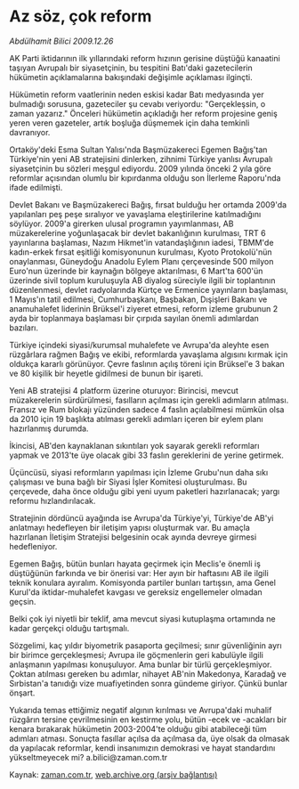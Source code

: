 # Az söz, çok reform

*Abdülhamit Bilici 2009.12.26*

<tr><td class="metin" colspan="2" style="padding-top: 20px; padding-left: 5px; ">AK Parti iktidarının ilk yıllarındaki reform hızının gerisine düştüğü kanaatini taşıyan Avrupalı bir siyasetçinin, bu tespitini Batı'daki gazetecilerin hükümetin açıklamalarına bakışındaki değişimle açıklaması ilginçti.</td></tr><tr><td class="metin" colspan="2" style="padding-top: 20px; padding-left: 5px; "><p> Hükümetin reform vaatlerinin neden eskisi kadar Batı medyasında yer bulmadığı sorusuna, gazeteciler şu cevabı veriyordu: "Gerçekleşsin, o zaman yazarız." Önceleri hükümetin açıkladığı her reform projesine geniş yeren veren gazeteler, artık boşluğa düşmemek için daha temkinli davranıyor.
<p> Ortaköy'deki Esma Sultan Yalısı'nda Başmüzakereci Egemen Bağış'tan Türkiye'nin yeni AB stratejisini dinlerken, zihnimi Türkiye yanlısı Avrupalı siyasetçinin bu sözleri meşgul ediyordu. 2009 yılında önceki 2 yıla göre reformlar açısından olumlu bir kıpırdanma olduğu son İlerleme Raporu'nda ifade edilmişti.
<p> Devlet Bakanı ve Başmüzakereci Bağış, fırsat bulduğu her ortamda 2009'da yapılanları peş peşe sıralıyor ve yavaşlama eleştirilerine katılmadığını söylüyor. 2009'a girerken ulusal programın yayımlanması, AB müzakerelerine yoğunlaşacak bir devlet bakanlığının kurulması, TRT 6 yayınlarına başlaması, Nazım Hikmet'in vatandaşlığının iadesi, TBMM'de kadın-erkek fırsat eşitliği komisyonunun kurulması, Kyoto Protokolü'nün onaylanması, Güneydoğu Anadolu Eylem Planı çerçevesinde 500 milyon Euro'nun üzerinde bir kaynağın bölgeye aktarılması, 6 Mart'ta 600'ün üzerinde sivil toplum kuruluşuyla AB diyalog süreciyle ilgili bir toplantının düzenlenmesi, devlet radyolarında Kürtçe ve Ermenice yayınların başlaması, 1 Mayıs'ın tatil edilmesi, Cumhurbaşkanı, Başbakan, Dışişleri Bakanı ve anamuhalefet liderinin Brüksel'i ziyeret etmesi, reform izleme grubunun 2 ayda bir toplanmaya başlaması bir çırpıda sayılan önemli adımlardan bazıları.
<p> Türkiye içindeki siyasi/kurumsal muhalefete ve Avrupa'da aleyhte esen rüzgârlara rağmen Bağış ve ekibi, reformlarda yavaşlama algısını kırmak için oldukça kararlı görünüyor. Çevre faslının açılış töreni için Brüksel'e 3 bakan ve 80 kişilik bir heyetle gidilmesi de bunun bir işareti.
<p>Yeni AB stratejisi 4 platform üzerine oturuyor: Birincisi, mevcut müzakerelerin sürdürülmesi, fasılların açılması için gerekli adımların atılması. Fransız ve Rum blokajı yüzünden sadece 4 faslın açılabilmesi mümkün olsa da 2010 için 19 başlıkta atılması gerekli adımları içeren bir eylem planı hazırlanmış durumda.
<p> İkincisi, AB'den kaynaklanan sıkıntıları yok sayarak gerekli reformları yapmak ve 2013'te üye olacak gibi 33 faslın gereklerini de yerine getirmek.
<p> Üçüncüsü, siyasi reformların yapılması için İzleme Grubu'nun daha sıkı çalışması ve buna bağlı bir Siyasi İşler Komitesi oluşturulması. Bu çerçevede, daha önce olduğu gibi yeni uyum paketleri hazırlanacak; yargı reformu hızlandırılacak.
<p> Stratejinin dördüncü ayağında ise Avrupa'da Türkiye'yi, Türkiye'de AB'yi anlatmayı hedefleyen bir iletişim yapısı oluşturmak var. Bu amaçla hazırlanan İletişim Stratejisi belgesinin ocak ayında devreye girmesi hedefleniyor.
<p> Egemen Bağış, bütün bunları hayata geçirmek için Meclis'e önemli iş düştüğünün farkında ve bir önerisi var: Her ayın bir haftasını AB ile ilgili teknik konulara ayıralım. Komisyonda partiler bunları tartışsın, ama Genel Kurul'da iktidar-muhalefet kavgası ve gereksiz engellemeler olmadan geçsin.
<p>Belki çok iyi niyetli bir teklif, ama mevcut siyasi kutuplaşma ortamında ne kadar gerçekçi olduğu tartışmalı.
<p> Sözgelimi, kaç yıldır biyometrik pasaporta geçilmesi; sınır güvenliğinin ayrı bir birimce gerçekleşmesi; Avrupa ile göçmenlerin geri kabulüyle ilgili anlaşmanın yapılması konuşuluyor. Ama bunlar bir türlü gerçekleşmiyor. Çoktan atılması gereken bu adımlar, nihayet AB'nin Makedonya, Karadağ ve Sırbistan'a tanıdığı vize muafiyetinden sonra gündeme giriyor. Çünkü bunlar önşart. 
<p> Yukarıda temas ettiğimiz negatif algının kırılması ve Avrupa'daki muhalif rüzgârın tersine çevrilmesinin en kestirme yolu, bütün -ecek ve -acakları bir kenara bırakarak hükümetin 2003-2004'te olduğu gibi atabileceği tüm adımları atması. Sonuçta fasıllar açılsa da açılmasa da, üye olsak da olmasak da yapılacak reformlar, kendi insanımızın demokrasi ve hayat standardını yükseltmeyecek mi? a.bilici@zaman.com.tr<br/></p></p></p></p></p></p></p></p></p></p></p></p></td></tr>

Kaynak: [zaman.com.tr](http://zaman.com.tr/yazar.do?yazino=932245), [web.archive.org (arşiv bağlantısı)](http://web.archive.org/web/20100125020710/http://zaman.com.tr:80/yazar.do?yazino=932245)
